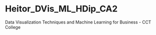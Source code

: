 # Heitor_DVis_ML_HDip_CA2
Data Visualization Techniques and Machine Learning for Business - CCT College
